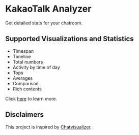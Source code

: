 # KakaoTalk Analyzer

Get detailed stats for your chatroom.

## Supported Visualizations and Statistics

- Timespan
- Timeline
- Total numbers
- Activity by time of day
- Tops
- Averages
- Comparison
- Rich contents

Click [here](docs/features.md) to learn more.
## Disclaimers

This project is inspired by [Chatvisualizer](https://chatvisualizer.com).
